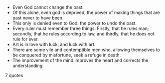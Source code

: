  - Even God cannot change the past.
 - Of this alone, even god is deprived, the power of making things that are past never to have been.
 - This only is denied even to God: the power to undo the past.
 - Every ruler must remember three things. Firstly, that he rules man; secondly, that he rules according to law, and thirdly, that he does not rule for ever.
 - Art is in love with luck, and luck with art.
 - There are some vile and contemptible men who, allowing themselves to be conquered by misfortune, seek a refuge in death.
 - The improvement of the mind improves the heart and corrects the understanding.

7 quotes